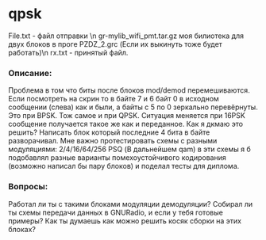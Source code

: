 # qpsk

File.txt - файл отправки \n 
gr-mylib_wifi_pmt.tar.gz моя билиотека для двух блоков в проге PZDZ_2.grc (Если их выкинуть тоже будет работать)\n
rx.txt -  принятый файл.



### Описание:
Проблема в том что  биты после блоков mod/demod перемешиваются. Если посмотреть на скрин то в байте 7 и 6 байт 0 в исходном сообщении (слева) как и были, а байты с 5 по 0 зеркально перевёрнуты. Это при BPSK. Тож самое и при QPSK. Ситуация меняется при 16PSK сообщение получается такое же как и переданное.
Как я дкмаю это решить? Написать блок который последние 4 бита в байте разворачивал.
Мне важно протестировать схемы с разными модуляциями:
2/4/16/64/256 PSQ (В дальнейшем qam) в  эти схемы я б подобавлял разные варианты помехоустойчивого кодирования (возможно написал бы пару блоков) и поделал тесты для диплома.

### Вопросы:
Работал ли ты с такими блоками модуляции демодуляции?
Собирал ли ты схемы передачи данных в GNURadio, и если у тебя готовые примеры?
Как ты думаешь как можно решить косяк сборки на этих блоках?


